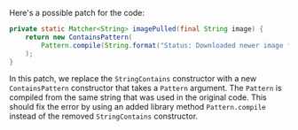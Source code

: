 Here's a possible patch for the code:
```java
private static Matcher<String> imagePulled(final String image) {
    return new ContainsPattern(
        Pattern.compile(String.format("Status: Downloaded newer image for %s", image))
    );
}
```
In this patch, we replace the `StringContains` constructor with a new `ContainsPattern` constructor that takes a `Pattern` argument. The `Pattern` is compiled from the same string that was used in the original code. This should fix the error by using an added library method `Pattern.compile` instead of the removed `StringContains` constructor.